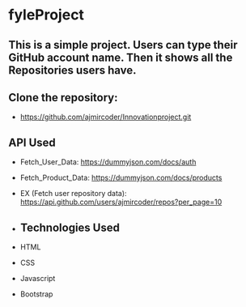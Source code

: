 
# fyleProject

 ## This is a simple project. Users can type their GitHub account name. Then it shows all the Repositories users have.

## Clone the repository:

- https://github.com/ajmircoder/Innovationproject.git

## API Used

- Fetch_User_Data: https://dummyjson.com/docs/auth
 
- Fetch_Product_Data: https://dummyjson.com/docs/products

- EX (Fetch user repository data): https://api.github.com/users/ajmircoder/repos?per_page=10
  
- ## Technologies Used
  
- HTML
- CSS
- Javascript
- Bootstrap
